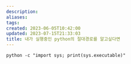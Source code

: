 ```yaml
---
description:
aliases: 
tags: 
created: 2023-06-05T10:42:00
updated: 2023-07-15T21:33:03
title: 내가 실행중인 python의 절대경로를 알고싶다면
---
```


```
python -c "import sys; print(sys.executable)"
```

